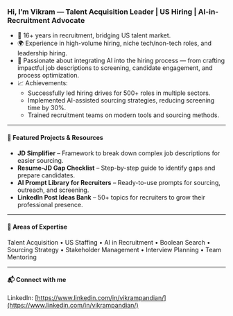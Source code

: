 ### Hi, I’m Vikram — Talent Acquisition Leader | US Hiring | AI-in-Recruitment Advocate

- 💼 16+ years in recruitment, bridging US talent market.
- 🌍 Experience in high-volume hiring, niche tech/non-tech roles, and leadership hiring.
- 🤖 Passionate about integrating AI into the hiring process — from crafting impactful job descriptions to screening, candidate engagement, and process optimization.
- 📈 Achievements:
  - Successfully led hiring drives for 500+ roles in multiple sectors.
  - Implemented AI-assisted sourcing strategies, reducing screening time by 30%.
  - Trained recruitment teams on modern tools and sourcing methods.

---

#### 📌 Featured Projects & Resources
- **JD Simplifier** – Framework to break down complex job descriptions for easier sourcing.  
- **Resume-JD Gap Checklist** – Step-by-step guide to identify gaps and prepare candidates.  
- **AI Prompt Library for Recruiters** – Ready-to-use prompts for sourcing, outreach, and screening.  
- **LinkedIn Post Ideas Bank** – 50+ topics for recruiters to grow their professional presence.

---

#### 🎯 Areas of Expertise
Talent Acquisition • US Staffing • AI in Recruitment • Boolean Search • Sourcing Strategy • Stakeholder Management • Interview Planning • Team Mentoring

---

#### 📬 Connect with me
LinkedIn: [https://www.linkedin.com/in/vikrampandian/](https://www.linkedin.com/in/vikrampandian/)
